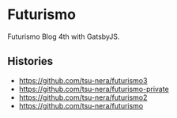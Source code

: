 # Futurismo

Futurismo Blog 4th with GatsbyJS.

## Histories

* https://github.com/tsu-nera/futurismo3
* https://github.com/tsu-nera/futurismo-private
* https://github.com/tsu-nera/futurismo2
* https://github.com/tsu-nera/futurismo
